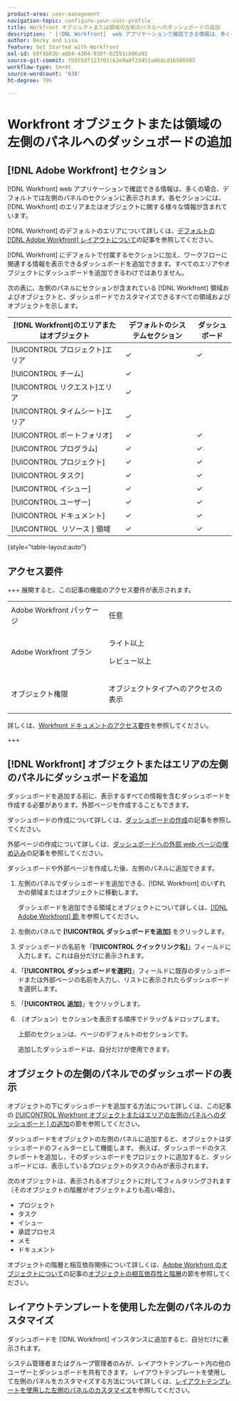 ```yaml
---
product-area: user-management
navigation-topic: configure-your-user-profile
title: Workfront オブジェクトまたは領域の左側のパネルへのダッシュボードの追加
description: ' [!DNL Workfront]  web アプリケーションで確認できる情報は、多くの場合、デフォルトでは左側のパネルのセクションに表示されます。各セクションには、 [!DNL Workfront]  のエリアまたはオブジェクトに関する様々な情報が含まれています。'
author: Becky and Lisa
feature: Get Started with Workfront
exl-id: 68f4b83b-a8b4-4304-930f-62551cb06a92
source-git-commit: fb555df123701c62e9a0f2d451ad6dcd16586595
workflow-type: tm+mt
source-wordcount: '638'
ht-degree: 70%

---
```


# Workfront オブジェクトまたは領域の左側のパネルへのダッシュボードの追加

## [!DNL Adobe Workfront] セクション

[!DNL Workfront] web アプリケーションで確認できる情報は、多くの場合、デフォルトでは左側のパネルのセクションに表示されます。各セクションには、[!DNL Workfront] のエリアまたはオブジェクトに関する様々な情報が含まれています。

[!DNL Workfront] のデフォルトのエリアについて詳しくは、[デフォルトの  [!DNL Adobe Workfront]  レイアウトについて](../../../administration-and-setup/customize-workfront/use-layout-templates/about-the-default-wf-layout.md)の記事を参照してください。

[!DNL Workfront] にデフォルトで付属するセクションに加え、ワークフローに関連する情報を表示できるダッシュボードを追加できます。すべてのエリアやオブジェクトにダッシュボードを追加できるわけではありません。

次の表に、左側のパネルにセクションが含まれている [!DNL Workfront] 領域およびオブジェクトと、ダッシュボードでカスタマイズできるすべての領域およびオブジェクトを示します。

| **[!DNL Workfront]のエリアまたはオブジェクト** | **デフォルトのシステムセクション** | **ダッシュボード** |
|---|---|---|
| [!UICONTROL プロジェクト]エリア | ✓ | ✓ |
| [!UICONTROL チーム] | ✓ |   |
| [!UICONTROL リクエスト]エリア | ✓ |   |
| [!UICONTROL タイムシート]エリア | ✓ |   |
| [!UICONTROL ポートフォリオ] | ✓ | ✓ |
| [!UICONTROL プログラム] | ✓ | ✓ |
| [!UICONTROL プロジェクト] | ✓ | ✓ |
| [!UICONTROL タスク] | ✓ | ✓ |
| [!UICONTROL イシュー] | ✓ | ✓ |
| [!UICONTROL ユーザー] | ✓ | ✓ |
| [!UICONTROL ドキュメント] | ✓ | ✓ |
| [!UICONTROL &#x200B; リソース &#x200B;] 領域 | ✓ | ✓ |

{style="table-layout:auto"}

## アクセス要件

+++ 展開すると、この記事の機能のアクセス要件が表示されます。

<table style="table-layout:auto">
 <col> 
 <col>
 <tbody> 
  <tr> 
   <td>Adobe Workfront パッケージ</td> 
   <td><p>任意</p></td> 
  </tr> 
  <tr> 
   <td>Adobe Workfront プラン</td> 
   <td>
   <p>ライト以上</p>
   <p>レビュー以上</p></td>
  </tr> 
  <tr> 
   <td>オブジェクト権限</td> 
   <td><p>オブジェクトタイプへのアクセスの表示</p> </td> 
  </tr> 
 </tbody> 
</table>

詳しくは、[Workfront ドキュメントのアクセス要件](/help/quicksilver/administration-and-setup/add-users/access-levels-and-object-permissions/access-level-requirements-in-documentation.md)を参照してください。

+++

## [!DNL Workfront] オブジェクトまたはエリアの左側のパネルにダッシュボードを追加

ダッシュボードを追加する前に、表示するすべての情報を含むダッシュボードを作成する必要があります。外部ページを作成することもできます。

ダッシュボードの作成について詳しくは、[ダッシュボードの作成](../../../reports-and-dashboards/dashboards/creating-and-managing-dashboards/create-dashboard.md)の記事を参照してください。

外部ページの作成について詳しくは、[ダッシュボードへの外部 web ページの埋め込み](../../../reports-and-dashboards/dashboards/creating-and-managing-dashboards/embed-external-web-page-dashboard.md)の記事を参照してください。

ダッシュボードや外部ページを作成した後、左側のパネルに追加できます。

1. 左側のパネルでダッシュボードを追加できる、[!DNL Workfront] のいずれかの領域またはオブジェクトに移動します。

   ダッシュボードを追加できる領域とオブジェクトについて詳しくは、[[!DNL Adobe Workfront]  節 &#x200B;](#adobe-workfront-sections) を参照してください。

1. 左側のパネルで **[!UICONTROL ダッシュボードを追加]** をクリックします。
1. ダッシュボードの名前を「**[!UICONTROL クイックリンク名]**」フィールドに入力します。これは自分だけに表示されます。
1. 「**[!UICONTROL ダッシュボードを選択]**」フィールドに既存のダッシュボードまたは外部ページの名前を入力し、リストに表示されたらダッシュボードを選択します。
1. 「**[!UICONTROL 追加]**」をクリックします。
1. （オプション）セクションを表示する順序でドラッグ＆ドロップします。

   上部のセクションは、ページのデフォルトのセクションです。

   追加したダッシュボードは、自分だけが使用できます。

## オブジェクトの左側のパネルでのダッシュボードの表示

オブジェクトの下にダッシュボードを追加する方法について詳しくは、この記事の [[!UICONTROL Workfront オブジェクトまたはエリアの左側のパネルへのダッシュボード &#x200B;] の追加](#add-a-dashboard-in-the-left-panel-of-a-workfront-object-or-area)の節を参照してください。

ダッシュボードをオブジェクトの左側のパネルに追加すると、オブジェクトはダッシュボードのフィルターとして機能します。 例えば、ダッシュボードのタスクレポートを追加し、そのダッシュボードをプロジェクトに追加すると、ダッシュボードには、表示しているプロジェクトのタスクのみが表示されます。

次のオブジェクトは、表示されるオブジェクトに対してフィルタリングされます（そのオブジェクトの階層がオブジェクトよりも高い場合）。

* プロジェクト
* タスク
* イシュー
* 承認プロセス
* メモ
* ドキュメント

オブジェクトの階層と相互依存関係について詳しくは、[Adobe Workfront のオブジェクトについて](../../../workfront-basics/navigate-workfront/workfront-navigation/understand-objects.md)の記事の[オブジェクトの相互依存性と階層](../../../workfront-basics/navigate-workfront/workfront-navigation/understand-objects.md#understanding-interdependency-and-hierarchy-of-objects)の節を参照してください。

## レイアウトテンプレートを使用した左側のパネルのカスタマイズ

ダッシュボードを [!DNL Workfront] インスタンスに追加すると、自分だけに表示されます。

システム管理者またはグループ管理者のみが、レイアウトテンプレート内の他のユーザーとダッシュボードを共有できます。 レイアウトテンプレートを使用して左側のパネルをカスタマイズする方法について詳しくは、[レイアウトテンプレートを使用した左側のパネルのカスタマイズ](/help/quicksilver/administration-and-setup/customize-workfront/use-layout-templates/customize-left-panel.md)を参照してください。

